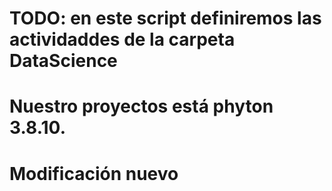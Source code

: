 # TODO: en este script definiremos las actividaddes de la carpeta DataScience
# Nuestro proyectos está phyton 3.8.10.

# Modificación nuevo
